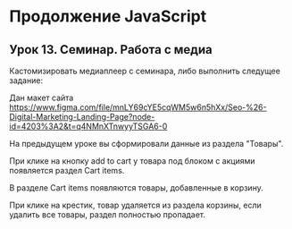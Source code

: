 # Продолжение JavaScript 
## Урок 13. Семинар. Работа с медиа 
Кастомизировать медиаплеер с семинара, либо выполнить следущее задание: 

Дан макет сайта https://www.figma.com/file/mnLY69cYE5cqWM5w6n5hXx/Seo-%26-Digital-Marketing-Landing-Page?node-id=4203%3A2&t=q4NMnXTnwyyTSGA6-0 

На предыдущем уроке вы сформировали данные из раздела "Товары". 

При клике на кнопку add to cart у товара под блоком с акциями появляется раздел Cart items. 

В разделе Cart items появляются товары, добавленные в корзину. 

При клике на крестик, товар удаляется из раздела корзины, если удалить все товары, раздел полностью пропадает.
